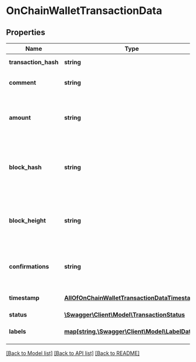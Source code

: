 # OnChainWalletTransactionData

## Properties
Name | Type | Description | Notes
------------ | ------------- | ------------- | -------------
**transaction_hash** | **string** | The transaction id | [optional] 
**comment** | **string** | A comment linked to the transaction | [optional] 
**amount** | **string** | The amount the wallet balance changed with this transaction | [optional] 
**block_hash** | **string** | The hash of the block that confirmed this transaction. Null if still unconfirmed. | [optional] 
**block_height** | **string** | The height of the block that confirmed this transaction. Null if still unconfirmed. | [optional] 
**confirmations** | **string** | The number of confirmations for this transaction | [optional] 
**timestamp** | [**AllOfOnChainWalletTransactionDataTimestamp**](AllOfOnChainWalletTransactionDataTimestamp.md) | The time of the transaction | [optional] 
**status** | [**\Swagger\Client\Model\TransactionStatus**](TransactionStatus.md) |  | [optional] 
**labels** | [**map[string,\Swagger\Client\Model\LabelData]**](LabelData.md) | Labels linked to this transaction | [optional] 

[[Back to Model list]](../../README.md#documentation-for-models) [[Back to API list]](../../README.md#documentation-for-api-endpoints) [[Back to README]](../../README.md)

